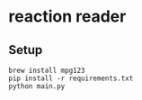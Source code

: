 # reaction reader

## Setup

```
brew install mpg123
pip install -r requirements.txt
python main.py
```

